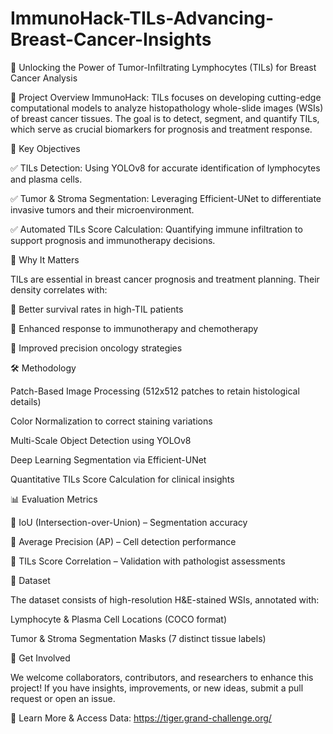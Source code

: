 # ImmunoHack-TILs-Advancing-Breast-Cancer-Insights
🚀 Unlocking the Power of Tumor-Infiltrating Lymphocytes (TILs) for Breast Cancer Analysis

🔬 Project Overview
ImmunoHack: TILs focuses on developing cutting-edge computational models to analyze histopathology whole-slide images (WSIs) of breast cancer tissues. The goal is to detect, segment, and quantify TILs, which serve as crucial biomarkers for prognosis and treatment response.

🎯 Key Objectives

✅ TILs Detection: Using YOLOv8 for accurate identification of lymphocytes and plasma cells.

✅ Tumor & Stroma Segmentation: Leveraging Efficient-UNet to differentiate invasive tumors and their microenvironment.

✅ Automated TILs Score Calculation: Quantifying immune infiltration to support prognosis and immunotherapy decisions.

🏥 Why It Matters

TILs are essential in breast cancer prognosis and treatment planning. Their density correlates with:

🔹 Better survival rates in high-TIL patients

🔹 Enhanced response to immunotherapy and chemotherapy

🔹 Improved precision oncology strategies

🛠 Methodology

Patch-Based Image Processing (512x512 patches to retain histological details)

Color Normalization to correct staining variations

Multi-Scale Object Detection using YOLOv8

Deep Learning Segmentation via Efficient-UNet

Quantitative TILs Score Calculation for clinical insights

📊 Evaluation Metrics

📌 IoU (Intersection-over-Union) – Segmentation accuracy

📌 Average Precision (AP) – Cell detection performance

📌 TILs Score Correlation – Validation with pathologist assessments

📂 Dataset

The dataset consists of high-resolution H&E-stained WSIs, annotated with:

Lymphocyte & Plasma Cell Locations (COCO format)

Tumor & Stroma Segmentation Masks (7 distinct tissue labels)

🚀 Get Involved

We welcome collaborators, contributors, and researchers to enhance this project! If you have insights, improvements, or new ideas, submit a pull request or open an issue.

🔗 Learn More & Access Data: https://tiger.grand-challenge.org/

